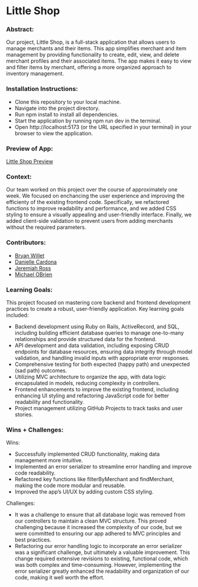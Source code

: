 # Little Shop

### Abstract:
Our project, Little Shop, is a full-stack application that allows users to manage merchants and their items. This app simplifies merchant and item management by providing functionality to create, edit, view, and delete merchant profiles and their associated items. The app makes it easy to view and filter items by merchant, offering a more organized approach to inventory management. 

### Installation Instructions:
- Clone this repository to your local machine.
- Navigate into the project directory.
- Run npm install to install all dependencies.
- Start the application by running npm run dev in the terminal.
- Open http://localhost:5173 (or the URL specified in your terminal) in your browser to view the application.

### Preview of App:
[Little Shop Preview](https://github.com/dcardona23/little-shop-fe-group-starter/blob/main/Little%20Shop.gif)
### Context:

Our team worked on this project over the course of approximately one week. We focused on enchancing the user experience and improving the efficienty of the existing frontend code. Specifically, we refactored functions to improve readability and performance, and we added CSS styling to ensure a visually appealing and user-friendly interface. Finally, we added client-side validation to prevent users from adding merchants without the required parameters.  

### Contributors:
* [Bryan Willet](https://github.com/bwillett2003)
* [Danielle Cardona](https://github.com/dcardona23)
* [Jeremiah Ross](https://github.com/Crosswolfv1)
* [Michael OBrien](https://github.com/MiTOBrien)

### Learning Goals:
This project focused on mastering core backend and frontend development practices to create a robust, user-friendly application. Key learning goals included:
- Backend development using Ruby on Rails, ActiveRecord, and SQL, including building efficient database queries to manage one-to-many relationships and provide structured data for the frontend.
- API development and data validation, including exposing CRUD endpoints for database resources, ensuring data integrity through model validation, and handling invalid inputs with appropriate error responses.
- Comprehensive testing for both expected (happy path) and unexpected (sad path) outcomes.
- Utilizing MVC architecture to organize the app, with data logic encapsulated in models, reducing complexity in controllers.
- Frontend enhancements to improve the existing frontend, including enhancing UI styling and refactoring JavaScript code for better readability and functionality.
- Project management utilizing GitHub Projects to track tasks and user stories.

### Wins + Challenges:
Wins:

- Successfully implemented CRUD functionality, making data management more intuitive.
- Implemented an error serializer to streamline error handling and improve code readability.
- Refactored key functions like filterByMerchant and findMerchant, making the code more modular and reusable.
- Improved the app’s UI/UX by adding custom CSS styling.

Challenges:

- It was a challenge to ensure that all database logic was removed from our controllers to maintain a clean MVC structure. This proved challenging because it increased the complexity of our code, but we were committed to ensuring our app adhered to MVC principles and best practices. 
- Refactoring our error handling logic to incorporate an error serializer was a significant challenge, but ultimately a valuable improvement. This change required extensive revisions to existing, functional code, which was both complex and time-consuming. However, implementing the error serializer greatly enhanced the readability and organization of our code, making it well worth the effort. 